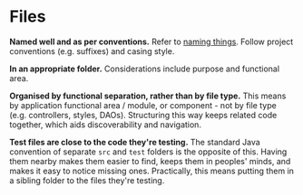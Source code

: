 # Files

**Named well and as per conventions.** Refer to [naming things](naming-things.md). Follow project conventions (e.g. suffixes) and casing style.

**In an appropriate folder.** Considerations include purpose and functional area.

**Organised by functional separation, rather than by file type.** This means by application functional area / module, or component - not by file type (e.g. controllers, styles, DAOs). Structuring this way keeps related code together, which aids discoverability and navigation.

**Test files are close to the code they're testing.** The standard Java convention of separate `src` and `test` folders is the opposite of this. Having them nearby makes them easier to find, keeps them in peoples' minds, and makes it easy to notice missing ones. Practically, this means putting them in a sibling folder to the files they're testing.
